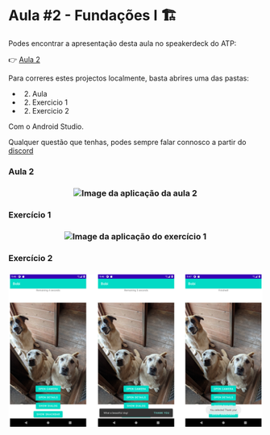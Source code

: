 # Aula #2 - Fundações I 🏗

Podes encontrar a apresentação desta aula no speakerdeck do ATP:

👉 [Aula 2](https://speakerdeck.com/atp/android-training-program-portugal-aula-2/)


Para correres estes projectos localmente, basta abrires uma das pastas:
- 02. Aula
- 02. Exercicio 1
- 02. Exercicio 2

Com o Android Studio.


Qualquer questão que tenhas, podes sempre falar connosco a partir do [discord](https://bit.ly/atp2020-discord)

### Aula 2

<h3 align="center">
  <img src="imagens/class2.png" alt="Image da aplicação da aula 2" />
</h3>


### Exercício 1

<h3 align="center">
  <img src="imagens/ex1.png" alt="Image da aplicação do exercício 1" />
</h3>


### Exercício 2

<h3 align="center">
  <img src="imagens/ex2.png" alt="Image da aplicação do exercício 2" />
</h3>
